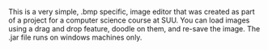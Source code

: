 This is a very simple, .bmp specific, image editor that was created as part of a project for a computer science course at SUU. You can load images using a drag and drop feature, doodle on them, and re-save the image. The .jar file runs on windows machines only.
